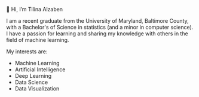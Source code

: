 👋 Hi, I’m Tilina Alzaben

I am a recent graduate from the University of Maryland, Baltimore County, with a Bachelor's of Science in statistics (and a minor in computer science). I have a passion for learning and sharing my knowledge with others in the field of machine learning.

My interests are:
  - Machine Learning
  - Artificial Intelligence
  - Deep Learning
  - Data Science
  - Data Visualization
